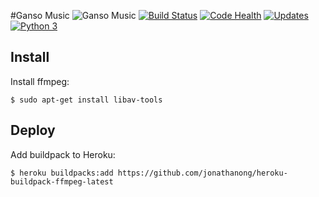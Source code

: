 #Ganso Music ![Ganso Music](https://raw.githubusercontent.com/Lrcezimbra/gansomusic/master/gansomusic/static/icons/favicon-96x96.png)
[![Build Status](https://travis-ci.org/Lrcezimbra/ganso-music.svg?branch=master)](https://travis-ci.org/Lrcezimbra/ganso-music)
[![Code Health](https://landscape.io/github/Lrcezimbra/ganso-music/master/landscape.svg?style=flat)](https://landscape.io/github/Lrcezimbra/ganso-music/master)
[![Updates](https://pyup.io/repos/github/lrcezimbra/ganso-music/shield.svg)](https://pyup.io/repos/github/lrcezimbra/ganso-music/)
[![Python 3](https://pyup.io/repos/github/lrcezimbra/ganso-music/python-3-shield.svg)](https://pyup.io/repos/github/lrcezimbra/ganso-music/)

## Install
Install ffmpeg: 
```
$ sudo apt-get install libav-tools
```

## Deploy 
Add buildpack to Heroku: 
```
$ heroku buildpacks:add https://github.com/jonathanong/heroku-buildpack-ffmpeg-latest
